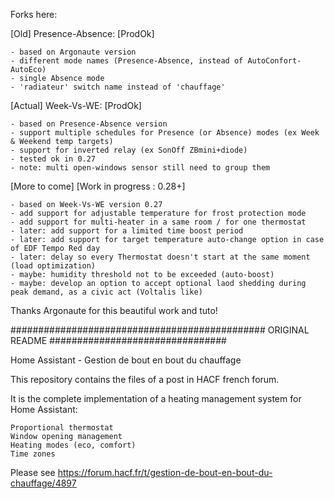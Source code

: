 Forks here:

[Old] Presence-Absence: [ProdOk]

    - based on Argonaute version
    - different mode names (Presence-Absence, instead of AutoConfort-AutoEco)
    - single Absence mode
    - 'radiateur' switch name instead of 'chauffage'

[Actual] Week-Vs-WE: [ProdOk]

    - based on Presence-Absence version
    - support multiple schedules for Presence (or Absence) modes (ex Week & Weekend temp targets)
    - support for inverted relay (ex SonOff ZBmini+diode)
    - tested ok in 0.27
    - note: multi open-windows sensor still need to group them

[More to come] [Work in progress : 0.28+]

    - based on Week-Vs-WE version 0.27
    - add support for adjustable temperature for frost protection mode
    - add support for multi-heater in a same room / for one thermostat
    - later: add support for a limited time boost period
    - later: add support for target temperature auto-change option in case of EDF Tempo Red day
    - later: delay so every Thermostat doesn't start at the same moment (load optimization)
    - maybe: humidity threshold not to be exceeded (auto-boost)
    - maybe: develop an option to accept optional laod shedding during peak demand, as a civic act (Voltalis like)

Thanks Argonaute for this beautiful work and tuto!

############################################## ORIGINAL README ################################

Home Assistant - Gestion de bout en bout du chauffage

This repository contains the files of a post in HACF french forum.

It is the complete implementation of a heating management system for Home Assistant:

    Proportional thermostat
    Window opening management
    Heating modes (eco, comfort)
    Time zones

Please see https://forum.hacf.fr/t/gestion-de-bout-en-bout-du-chauffage/4897

